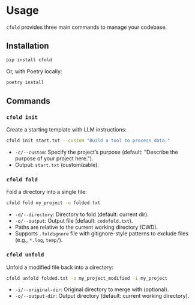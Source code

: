 # Usage

`cfold` provides three main commands to manage your codebase.

## Installation

```bash
pip install cfold
```

Or, with Poetry locally:

```bash
poetry install
```

## Commands

### `cfold init`

Create a starting template with LLM instructions:

```bash
cfold init start.txt --custom "Build a tool to process data."
```

- `-c/--custom`: Specify the project’s purpose (default: "Describe the purpose of your project here.").
- Output: `start.txt` (customizable).

### `cfold fold`

Fold a directory into a single file:

```bash
cfold fold my_project -o folded.txt
```

- `-d/--directory`: Directory to fold (default: current dir).
- `-o/--output`: Output file (default: `codefold.txt`).
- Paths are relative to the current working directory (CWD).
- Supports `.foldignore` file with gitignore-style patterns to exclude files (e.g., `*.log`, `temp/`).

### `cfold unfold`

Unfold a modified file back into a directory:

```bash
cfold unfold folded.txt -o my_project_modified -i my_project
```

- `-i/--original-dir`: Original directory to merge with (optional).
- `-o/--output-dir`: Output directory (default: current working directory).